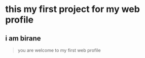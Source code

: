 
# this my first project for my web profile


## i am birane 

  >  you are welcome to my first  web profile

